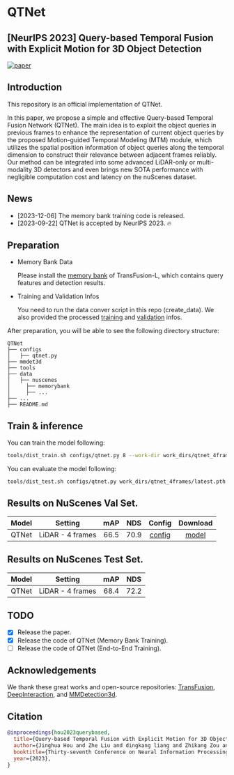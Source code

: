 # QTNet
## [NeurIPS 2023] **Q**uery-based **T**emporal Fusion with Explicit Motion for 3D Object Detection
[![paper](https://img.shields.io/badge/OpenReview-Paper-<COLOR>.svg)](https://openreview.net/pdf?id=gySmwdmVDF)

## Introduction
This repository is an official implementation of QTNet.

In this paper, we propose a simple and effective Query-based Temporal Fusion Network (QTNet). The main idea is to exploit the object queries in previous frames to enhance the representation of current object queries by the proposed Motion-guided Temporal Modeling (MTM) module, which utilizes the spatial position information of object queries along the temporal dimension to construct their relevance between adjacent frames reliably. Our method can be integrated into some advanced LiDAR-only or multi-modality 3D detectors and even brings new SOTA performance with negligible computation cost and latency on the nuScenes dataset.

## News
- [2023-12-06] The memory bank training code is released.
- [2023-09-22] QTNet is accepted by NeurIPS 2023. :fire:

## Preparation
* Memory Bank Data

  Please install the [memory bank](https://drive.google.com/file/d/1bzZzu_PHtFt19HKyWWvHdTSzCGMpSMFD/view?usp=sharing) of TransFusion-L, which contains query features and detection results.

* Training and Validation Infos

  You need to run the data conver script in this repo (create_data). We also provided the processed [training](https://drive.google.com/file/d/1CxQMho0qa1UuRIsBlPnqJrRG-671K-tc/view?usp=sharing) and [validation](https://drive.google.com/file/d/1nZPn6SIIAAWrC_h-o-hReDSnuR5_LCU1/view?usp=sharing) infos.

After preparation, you will be able to see the following directory structure:

  ```
  QTNet
  ├── configs
  │   ├── qtnet.py
  ├── mmdet3d
  ├── tools
  ├── data
  │   ├── nuscenes
  │     ├── memorybank
  │     ├── ...
  ├── ...
  ├── README.md
  ```

## Train & inference
You can train the model following:
```bash
tools/dist_train.sh configs/qtnet.py 8 --work-dir work_dirs/qtnet_4frames/
```
You can evaluate the model following:
```bash
tools/dist_test.sh configs/qtnet.py work_dirs/qtnet_4frames/latest.pth 8 --eval mAP
```

## Results on NuScenes Val Set.
| Model |     Setting      | mAP  | NDS  |           Config           | Download  |
|:-----:|:----------------:|:----:|:----:|:--------------------------:|:---------:|
| QTNet | LiDAR - 4 frames | 66.5 | 70.9 | [config](configs/qtnet.py) | [model](https://drive.google.com/file/d/1zHZ4dI-EMnxLF_ZuOPdKVauoLBPF6_an/view?usp=sharing) |

## Results on NuScenes Test Set.
| Model |     Setting      | mAP  | NDS  |
|:-----:|:----------------:|:----:|:----:|
| QTNet | LiDAR - 4 frames | 68.4 | 72.2 |

## TODO
- [x] Release the paper.
- [x] Release the code of QTNet (Memory Bank Training).
- [ ] Release the code of QTNet (End-to-End Training).

## Acknowledgements

We thank these great works and open-source repositories:
[TransFusion](https://github.com/XuyangBai/TransFusion), [DeepInteraction](https://github.com/fudan-zvg/DeepInteraction), and [MMDetection3d](https://github.com/open-mmlab/mmdetection3d).


## Citation
```bibtex
@inproceedings{hou2023querybased,
  title={Query-based Temporal Fusion with Explicit Motion for 3D Object Detection},
  author={Jinghua Hou and Zhe Liu and dingkang liang and Zhikang Zou and Xiaoqing Ye and Xiang Bai},
  booktitle={Thirty-seventh Conference on Neural Information Processing Systems},
  year={2023},
}
```